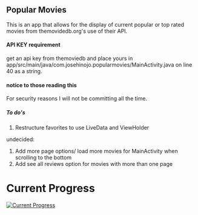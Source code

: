Popular Movies
-------------------
This is an app that allows for the display of current popular or top rated movies
from themovidedb.org's use of their API.

#### API KEY requirement
get an api key from themoviedb and place yours in
app/src/main/java/com.josehinojo.popularmovies/MainActivity.java on
line 40 as a string.

#### notice to those reading this
For security reasons I will not be committing all the time.

##### To do's
1. Restructure favorites to use LiveData and ViewHolder

undecided:
1. Add more page options/ load more movies for MainActivity when scrolling to the bottom
2. Add see all reviews option for movies with more than one page

# Current Progress 
[![Current Progress](https://img.youtube.com/vi/cuTdRc4HVLM/0.jpg)](http://www.youtube.com/watch?v=cuTdRc4HVLM/0 "Current Progress")

